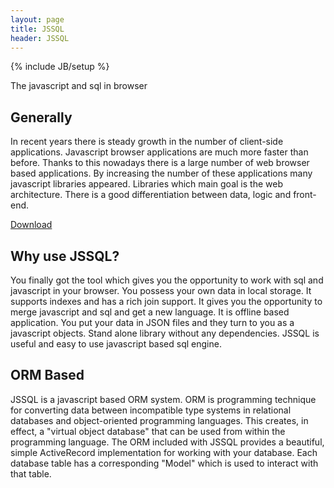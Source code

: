 ```yaml
---
layout: page
title: JSSQL
header: JSSQL
---
```


{% include JB/setup %}


<span class="sub_title orange">The javascript and sql in browser</span>



<div class="row">

<div class="posts col-md-4">
<h2 class="col">Generally</h2>
In recent years there is steady growth in the number of client-side applications. 
Javascript browser applications are much more faster than before.
Thanks to this nowadays there is a large number of web browser based applications. By increasing the number of these applications
many javascript libraries appeared.
Libraries which main goal is the web architecture. There is a good differentiation between data, logic and front-end.
<p><a href="jsdb-2.js.zip" download> Download </a></p>

</div>


<div class="posts col-md-4">
<h2 class="col">Why use JSSQL?</h2>
You finally got the tool which gives you the opportunity to work with sql and javascript in your browser.
You possess your own data in local storage.
It supports indexes and has a rich join support. It gives you the opportunity to merge javascript and sql and get a new language.
It is offline based application. You put your data in JSON files and they turn to you as a javascript objects.
Stand alone library without any dependencies. JSSQL is useful and easy to use javascript based sql engine.



</div>


<div class="posts col-md-4">
<h2 class="col">ORM Based</h2>
JSSQL is a javascript based ORM system. ORM is programming technique for converting data between incompatible type systems in 
relational databases and object-oriented programming languages. This creates, in effect, 
a "virtual object database" that can be used from within the programming language. 
The ORM included with JSSQL provides a beautiful, simple ActiveRecord implementation for working with your 
database. Each database table has a corresponding "Model" which is used to interact with that table.
</div>
</div>


